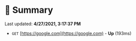 # 📖 Summary
Last updated: **4/27/2021, 3:17:37 PM**

- `GET` [https://google.com](https://google.com) - **Up** (193ms)
